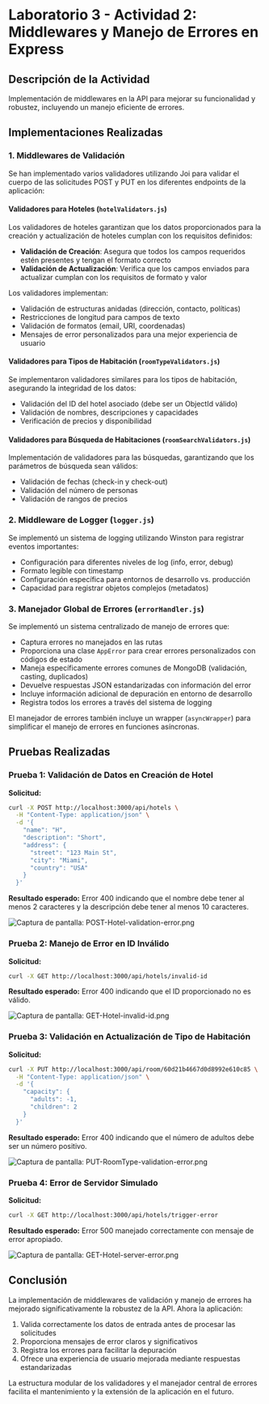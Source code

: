 # Laboratorio 3 - Actividad 2: Middlewares y Manejo de Errores en Express

## Descripción de la Actividad
Implementación de middlewares en la API para mejorar su funcionalidad y robustez, incluyendo un manejo eficiente de errores.

## Implementaciones Realizadas

### 1. Middlewares de Validación

Se han implementado varios validadores utilizando Joi para validar el cuerpo de las solicitudes POST y PUT en los diferentes endpoints de la aplicación:

#### Validadores para Hoteles (`hotelValidators.js`)

Los validadores de hoteles garantizan que los datos proporcionados para la creación y actualización de hoteles cumplan con los requisitos definidos:

- **Validación de Creación**: Asegura que todos los campos requeridos estén presentes y tengan el formato correcto
- **Validación de Actualización**: Verifica que los campos enviados para actualizar cumplan con los requisitos de formato y valor

Los validadores implementan:
- Validación de estructuras anidadas (dirección, contacto, políticas)
- Restricciones de longitud para campos de texto
- Validación de formatos (email, URI, coordenadas)
- Mensajes de error personalizados para una mejor experiencia de usuario

#### Validadores para Tipos de Habitación (`roomTypeValidators.js`)

Se implementaron validadores similares para los tipos de habitación, asegurando la integridad de los datos:

- Validación del ID del hotel asociado (debe ser un ObjectId válido)
- Validación de nombres, descripciones y capacidades
- Verificación de precios y disponibilidad

#### Validadores para Búsqueda de Habitaciones (`roomSearchValidators.js`)

Implementación de validadores para las búsquedas, garantizando que los parámetros de búsqueda sean válidos:

- Validación de fechas (check-in y check-out)
- Validación del número de personas
- Validación de rangos de precios

### 2. Middleware de Logger (`logger.js`)

Se implementó un sistema de logging utilizando Winston para registrar eventos importantes:

- Configuración para diferentes niveles de log (info, error, debug)
- Formato legible con timestamp
- Configuración específica para entornos de desarrollo vs. producción
- Capacidad para registrar objetos complejos (metadatos)

### 3. Manejador Global de Errores (`errorHandler.js`)

Se implementó un sistema centralizado de manejo de errores que:

- Captura errores no manejados en las rutas
- Proporciona una clase `AppError` para crear errores personalizados con códigos de estado
- Maneja específicamente errores comunes de MongoDB (validación, casting, duplicados)
- Devuelve respuestas JSON estandarizadas con información del error
- Incluye información adicional de depuración en entorno de desarrollo
- Registra todos los errores a través del sistema de logging

El manejador de errores también incluye un wrapper (`asyncWrapper`) para simplificar el manejo de errores en funciones asíncronas.

## Pruebas Realizadas

### Prueba 1: Validación de Datos en Creación de Hotel

**Solicitud:**
```bash
curl -X POST http://localhost:3000/api/hotels \
  -H "Content-Type: application/json" \
  -d '{
    "name": "H",
    "description": "Short",
    "address": {
      "street": "123 Main St",
      "city": "Miami",
      "country": "USA"
    }
  }'
```

**Resultado esperado:** Error 400 indicando que el nombre debe tener al menos 2 caracteres y la descripción debe tener al menos 10 caracteres.

![Captura de pantalla: POST-Hotel-validation-error.png](./screenshots/POST-Hotel-validation-error.png)

### Prueba 2: Manejo de Error en ID Inválido

**Solicitud:**
```bash
curl -X GET http://localhost:3000/api/hotels/invalid-id
```

**Resultado esperado:** Error 400 indicando que el ID proporcionado no es válido.

![Captura de pantalla: GET-Hotel-invalid-id.png](./screenshots/GET-Hotel-invalid-id.png)

### Prueba 3: Validación en Actualización de Tipo de Habitación

**Solicitud:**
```bash
curl -X PUT http://localhost:3000/api/room/60d21b4667d0d8992e610c85 \
  -H "Content-Type: application/json" \
  -d '{
    "capacity": {
      "adults": -1,
      "children": 2
    }
  }'
```

**Resultado esperado:** Error 400 indicando que el número de adultos debe ser un número positivo.

![Captura de pantalla: PUT-RoomType-validation-error.png](./screenshots/PUT-RoomType-validation-error.png)

### Prueba 4: Error de Servidor Simulado

**Solicitud:**
```bash
curl -X GET http://localhost:3000/api/hotels/trigger-error
```

**Resultado esperado:** Error 500 manejado correctamente con mensaje de error apropiado.

![Captura de pantalla: GET-Hotel-server-error.png](./screenshots/GET-Hotel-server-error.png)

## Conclusión

La implementación de middlewares de validación y manejo de errores ha mejorado significativamente la robustez de la API. Ahora la aplicación:

1. Valida correctamente los datos de entrada antes de procesar las solicitudes
2. Proporciona mensajes de error claros y significativos
3. Registra los errores para facilitar la depuración
4. Ofrece una experiencia de usuario mejorada mediante respuestas estandarizadas

La estructura modular de los validadores y el manejador central de errores facilita el mantenimiento y la extensión de la aplicación en el futuro.
